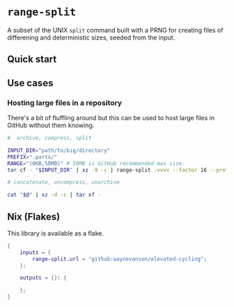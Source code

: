 # `range-split`

A subset of the UNIX `split` command built with a PRNG for creating files of differening and deterministic sizes, seeded from the input.

## Quick start

## Use cases

### Hosting large files in a repository

There's a bit of fluffling around but this can be used to host large files in GitHub without them knowing.

```sh
#  archive, compress, split

INPUT_DIR="path/to/big/directory"
PREFIX=".parts/"
RANGE="(0KB,50MB)" # 50MB is GitHub recommended max size.
tar cf - "$INPUT_DIR" | xz -9 -c | range-split -vvvv --factor 16 --prefix "$PREFIX" "$RANGE"
```

```sh
# concatenate, uncompress, unarchive

cat "$@" | xz -d -c | tar xf -
```

## Nix (Flakes)

This library is available as a flake.

```nix
{
    inputs = {
        range-split.url = "github:waynevanson/elevated-cycling";
    };

    outputs = {}: {

    };
}
```
